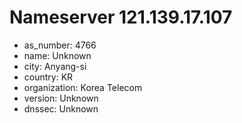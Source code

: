 # Nameserver 121.139.17.107

* as_number: 4766
* name: Unknown
* city: Anyang-si
* country: KR
* organization: Korea Telecom
* version: Unknown
* dnssec: Unknown
